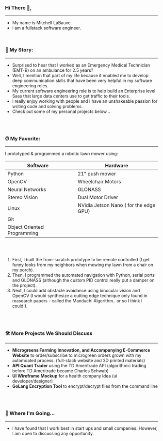 ### Hi There 👋,
- - - - 
- My name is Mitchell LaBauve.
- I am a fullstack software engineer.

<br>



### 📖 My Story:
- - - - 
- Surprised to hear that I worked as an Emergency Medical Technician (EMT-B) on an ambulance for 2.5 years?
- Well, I mention that part of my life because it enabled me to develop deep communication skills that have been very helpful in my software engineering roles.
- My current software engineering role is to help build an Enterprise level Saas that large data centers use to get traffic to their tools. 
- I really enjoy working with people and I have an unshakeable passion for writing code and solving problems.
- Check out some of my personal projects below...


<br>
<br>


### ⏰ My Favorite:
- - - - 
I prototyped & programmed a robotic lawn mower using:
<br>

Software        |         |Hardware                              |
-------------   |---------|-------------                         |
Python          |         |21" push mower                        |
OpenCV          |         |Wheelchair Motors                |
Neural Networks |         |GLONASS                               |
Stereo Vision   |         |Dual Motor Driver                     |
Linux           |         |NVidia Jetson Nano ( for the edge GPU)|
Git             |         |
Object Oriented Programming | | |

 <br>
 <br>
 
 1. First, I built the from-scratch prototype to be remote controlled (I get funny looks from my neighbors when mowing my lawn from a chair on my porch). 
 2. Then, I programmed the automated navigation with Python, serial ports and GLONASS (although the custom PID control really put a damper on the project).
 3. Next, I could add obstacle avoidance using binocular vision and OpenCV (I would synthesize a cutting edge technique only found in reasearch papers - called the Manduchi Algorithm.. or so I think I could!).
 
 <br>
 <br>
 
### 🛠️ More Projects We Should Discuss
- - - - 
   - __Microgreens Farming Innovation, and Accompanying E-Commerce Website__ to order/subscribe to microgreen orders grown with my automoated process. (full-stack website and 3D printed materials) 
   - __API Quant Trader__ using the TD Ameritrade API (algorithmic trading before TD Ameritrade became Charles Schwab)
   - __UI Wireframe Mockup__ for a health company idea (ui developer/designer)
   - __GoLang Encryption Tool__ to encrypt/decrypt files from the command line 

        
<br>
<br>

### 🏃 Where I'm Going... 
- - - - 
   - I have found that I work best in start ups and small companies. However, I am open to discussing any opportunity.


<!--
### Ask Me About
        * 

### Professional Experience
I have a year of front end developer experience in a startup environment using
        * JavaScript, 
        * AWS, 
        * ReactJS, 
        * Docker, 
        * Git,  
        * HTML,
        * CSS

I am certified in full stack development 
I am also certified in machine learning - because data/AI is our future.


**mitty4/mitty4** is a ✨ _special_ ✨ repository because its `README.md` (this file) appears on your GitHub profile.

Here are some ideas to get you started:

- 🔭 I’m currently working on ...
- 🌱 I’m currently learning ...
- 👯 I’m looking to collaborate on ...
- 🤔 I’m looking for help with ...
- 💬 Ask me about ...
- 📫 How to reach me: ...
- 😄 Pronouns: ...
- ⚡ Fun fact: ...
-->
